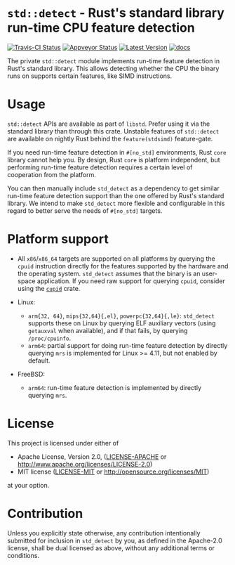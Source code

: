 `std::detect` - Rust's standard library run-time CPU feature detection
=======

[![Travis-CI Status]][travis] [![Appveyor Status]][appveyor] [![Latest Version]][crates.io] [![docs]][docs.rs]


The private `std::detect` module implements run-time feature detection in Rust's
standard library. This allows detecting whether the CPU the binary runs on
supports certain features, like SIMD instructions.

# Usage 

`std::detect` APIs are available as part of `libstd`. Prefer using it via the
standard library than through this crate. Unstable features of `std::detect` are
available on nightly Rust behind the `feature(stdsimd)` feature-gate.

If you need run-time feature detection in `#[no_std]` environments, Rust `core`
library cannot help you. By design, Rust `core` is platform independent, but
performing run-time feature detection requires a certain level of cooperation
from the platform.

You can then manually include `std_detect` as a dependency to get similar
run-time feature detection support than the one offered by Rust's standard
library. We intend to make `std_detect` more flexible and configurable in this
regard to better serve the needs of `#[no_std]` targets. 

# Platform support

* All `x86`/`x86_64` targets are supported on all platforms by querying the
  `cpuid` instruction directly for the features supported by the hardware and
  the operating system. `std_detect` assumes that the binary is an user-space
  application. If you need raw support for querying `cpuid`, consider using the
  [`cupid`](https://crates.io/crates/cupid) crate.
  
* Linux:
  * `arm{32, 64}`, `mips{32,64}{,el}`, `powerpc{32,64}{,le}`: `std_detect`
    supports these on Linux by querying ELF auxiliary vectors (using `getauxval`
    when available), and if that fails, by querying `/proc/cpuinfo`. 
  * `arm64`: partial support for doing run-time feature detection by directly
    querying `mrs` is implemented for Linux >= 4.11, but not enabled by default.

* FreeBSD:
  * `arm64`: run-time feature detection is implemented by directly querying `mrs`.

# License

This project is licensed under either of

 * Apache License, Version 2.0, ([LICENSE-APACHE](LICENSE-APACHE) or
   http://www.apache.org/licenses/LICENSE-2.0)
 * MIT license ([LICENSE-MIT](LICENSE-MIT) or
   http://opensource.org/licenses/MIT)

at your option.

# Contribution

Unless you explicitly state otherwise, any contribution intentionally submitted
for inclusion in `std_detect` by you, as defined in the Apache-2.0 license,
shall be dual licensed as above, without any additional terms or conditions.

[travis]: https://travis-ci.com/rust-lang-nursery/stdsimd
[Travis-CI Status]: https://travis-ci.com/rust-lang-nursery/stdsimd.svg?branch=master
[appveyor]: https://ci.appveyor.com/project/rust-lang-libs/stdsimd/branch/master
[Appveyor Status]: https://ci.appveyor.com/api/projects/status/ix74qhmilpibn00x/branch/master?svg=true
[Latest Version]: https://img.shields.io/crates/v/std_detect.svg
[crates.io]: https://crates.io/crates/std_detect
[docs]: https://docs.rs/std_detect/badge.svg
[docs.rs]: https://docs.rs/std_detect/
